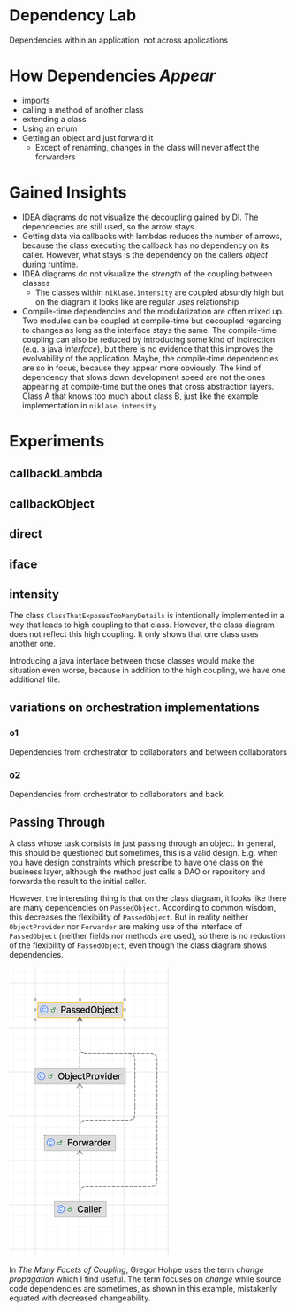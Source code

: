 # Dependency Lab

Dependencies within an application, not across applications

# How Dependencies _Appear_

* imports
* calling a method of another class
* extending a class
* Using an enum
* Getting an object and just forward it
    * Except of renaming, changes in the class will never affect the forwarders

# Gained Insights

* IDEA diagrams do not visualize the decoupling gained by DI. The dependencies are still used, so the arrow stays.
* Getting data via callbacks with lambdas reduces the number of arrows, because the class executing the callback has no
  dependency on its caller. However, what stays is the dependency on the callers _object_ during runtime.
* IDEA diagrams do not visualize the _strength_ of the coupling between classes
    * The classes within `niklase.intensity` are coupled absurdly high but on the diagram it looks like are regular
      _uses_ relationship
* Compile-time dependencies and the modularization are often mixed up. Two modules can be coupled at compile-time but
  decoupled regarding to changes as long as the interface stays the same.
  The compile-time coupling can also be reduced by introducing some kind of indirection (e.g. a java _interface_), but
  there is no evidence that this improves the evolvability of the application.
  Maybe, the compile-time dependencies are so in focus, because they appear more obviously. The kind of dependency that
  slows down development speed
  are not the ones appearing at compile-time but the ones that cross abstraction layers. Class A that knows too much
  about class B, just like the example implementation in `niklase.intensity`

# Experiments

## callbackLambda

## callbackObject

## direct

## iface

## intensity

The class `ClassThatExposesTooManyDetails` is intentionally implemented in a way that leads to high coupling to that
class.
However, the class diagram does not reflect this high coupling. It only shows that one class uses another one.

Introducing a java interface between those classes would make the situation even worse, because in addition to the
high coupling, we have one additional file.

## variations on orchestration implementations

### o1

Dependencies from orchestrator to collaborators and between collaborators

### o2

Dependencies from orchestrator to collaborators and back

## Passing Through
A class whose task consists in just passing through an object. In general, this should be questioned but sometimes, this
is a valid design. E.g. when you have design constraints which prescribe to have one class on the business layer, although
the method just calls a DAO or repository and forwards the result to the initial caller.

However, the interesting thing is that on the class diagram, it looks like there are many dependencies on `PassedObject`.
According to common wisdom, this decreases the flexibility of `PassedObject`. But in reality neither `ObjectProvider`
nor `Forwarder` are making use of the interface of `PassedObject` (neither fields nor methods are used), so there is no reduction
of the flexibility of `PassedObject`, even though the class diagram shows dependencies.

![title](images/passthrough.png)

In _The Many Facets of Coupling_, Gregor Hohpe uses the term _change propagation_ which I find useful. The term
focuses on _change_ while source code dependencies are sometimes, as shown in this example, mistakenly equated with decreased changeability.  

